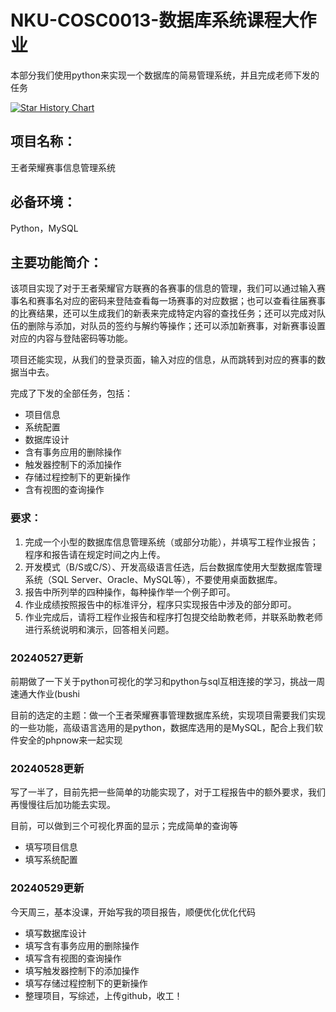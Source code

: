 # NKU-COSC0013-数据库系统课程大作业
本部分我们使用python来实现一个数据库的简易管理系统，并且完成老师下发的任务

[![Star History Chart](https://api.star-history.com/svg?repos=Luhaozhhhe/Honor_of_Kings_Database_System&type=Timeline)](https://star-history.com/#Luhaozhhhe/Honor_of_Kings_Database_System&Timeline)

## 项目名称：
王者荣耀赛事信息管理系统

## 必备环境：
Python，MySQL

## 主要功能简介：
该项目实现了对于王者荣耀官方联赛的各赛事的信息的管理，我们可以通过输入赛事名和赛事名对应的密码来登陆查看每一场赛事的对应数据；也可以查看往届赛事的比赛结果，还可以生成我们的新表来完成特定内容的查找任务；还可以完成对队伍的删除与添加，对队员的签约与解约等操作；还可以添加新赛事，对新赛事设置对应的内容与登陆密码等功能。

项目还能实现，从我们的登录页面，输入对应的信息，从而跳转到对应的赛事的数据当中去。

完成了下发的全部任务，包括：
+ 项目信息
+ 系统配置
+ 数据库设计
+ 含有事务应用的删除操作
+ 触发器控制下的添加操作
+ 存储过程控制下的更新操作
+ 含有视图的查询操作



### 要求：
1.	完成一个小型的数据库信息管理系统（或部分功能），并填写工程作业报告；程序和报告请在规定时间之内上传。
2.	开发模式（B/S或C/S）、开发高级语言任选，后台数据库使用大型数据库管理系统（SQL Server、Oracle、MySQL等），不要使用桌面数据库。
3.	报告中所列举的四种操作，每种操作举一个例子即可。
4.	作业成绩按照报告中的标准评分，程序只实现报告中涉及的部分即可。
5.	作业完成后，请将工程作业报告和程序打包提交给助教老师，并联系助教老师进行系统说明和演示，回答相关问题。

### 20240527更新
前期做了一下关于python可视化的学习和python与sql互相连接的学习，挑战一周速通大作业(bushi

目前的选定的主题：做一个王者荣耀赛事管理数据库系统，实现项目需要我们实现的一些功能，高级语言选用的是python，数据库选用的是MySQL，配合上我们软件安全的phpnow来一起实现


### 20240528更新
写了一半了，目前先把一些简单的功能实现了，对于工程报告中的额外要求，我们再慢慢往后加功能去实现。

目前，可以做到三个可视化界面的显示；完成简单的查询等

+ 填写项目信息
+ 填写系统配置

### 20240529更新
今天周三，基本没课，开始写我的项目报告，顺便优化优化代码

+ 填写数据库设计
+ 填写含有事务应用的删除操作
+ 填写含有视图的查询操作
+ 填写触发器控制下的添加操作
+ 填写存储过程控制下的更新操作
+ 整理项目，写综述，上传github，收工！

